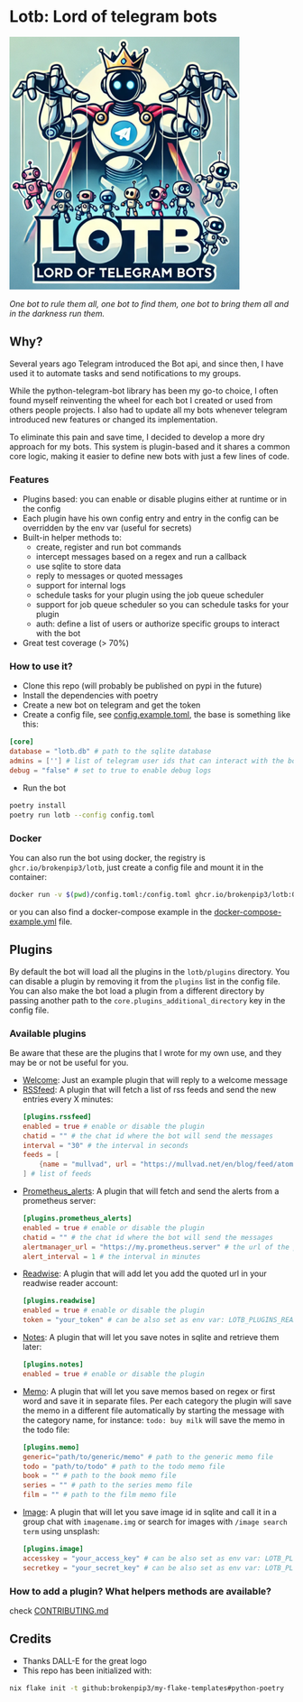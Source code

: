 # Lotb: Lord of telegram bots

![logo](logo.png)

*One bot to rule them all, one bot to find them, one bot to bring them all and in the darkness run them.*

## Why?

Several years ago Telegram introduced the Bot api, and since then, I have used it to automate tasks and send notifications
to my groups.

While the python-telegram-bot library has been my go-to choice, I often found myself reinventing
the wheel for each bot I created or used from others people projects.
I also had to update all my bots whenever telegram introduced new features or changed its implementation.

To eliminate this pain and save time, I decided to develop a more dry approach for my bots.
This system is plugin-based and it shares a common core logic, making it easier to define new bots with just a few lines of code.

### Features

* Plugins based: you can enable or disable plugins either at runtime or in the config
* Each plugin have his own config entry and entry in the config can be overridden by the env var (useful for secrets)
* Built-in helper methods to:
  * create, register and run bot commands
  * intercept messages based on a regex and run a callback
  * use sqlite to store data
  * reply to messages or quoted messages
  * support for internal logs
  * schedule tasks for your plugin using the job queue scheduler
  * support for job queue scheduler so you can schedule tasks for your plugin
  * auth: define a list of users or authorize specific groups to interact with the bot
* Great test coverage (> 70%)

### How to use it?

* Clone this repo (will probably be published on pypi in the future)
* Install the dependencies with poetry
* Create a new bot on telegram and get the token
* Create a config file, see [config.example.toml](./config.example.toml), the base is something like this:
```toml
[core]
database = "lotb.db" # path to the sqlite database
admins = [''] # list of telegram user ids that can interact with the bot
debug = "false" # set to true to enable debug logs
```

* Run the bot

```bash
poetry install
poetry run lotb --config config.toml
```

### Docker

You can also run the bot using docker, the registry is `ghcr.io/brokenpip3/lotb`, just create a config file
and mount it in the container:

```bash
docker run -v $(pwd)/config.toml:/config.toml ghcr.io/brokenpip3/lotb:0.0.1 --config /config.toml
```

or you can also find a docker-compose example in the [docker-compose-example.yml](./docker-compose-example.yml) file.


## Plugins

By default the bot will load all the plugins in the `lotb/plugins` directory.
You can disable a plugin by removing it from the `plugins` list in the config file.
You can also make the bot load a plugin from a different directory by passing another path
to the `core.plugins_additional_directory` key in the config file.

### Available plugins

Be aware that these are the plugins that I wrote for my own use, and they may be or not be useful for you.

* [Welcome](./lotb/plugins/welcome.py): Just an example plugin that will reply to a welcome message
* [RSSfeed](./lotb/plugins/rssfeed.py): A plugin that will fetch a list of rss feeds and send the new entries every X minutes:
  ```toml
  [plugins.rssfeed]
  enabled = true # enable or disable the plugin
  chatid = "" # the chat id where the bot will send the messages
  interval = "30" # the interval in seconds
  feeds = [
      {name = "mullvad", url = "https://mullvad.net/en/blog/feed/atom/"},
  ] # list of feeds
  ```
* [Prometheus_alerts](./lotb/plugins/prometheus_alerts.py): A plugin that will fetch and send the alerts from a prometheus server:
  ```toml
  [plugins.prometheus_alerts]
  enabled = true # enable or disable the plugin
  chatid = "" # the chat id where the bot will send the messages
  alertmanager_url = "https://my.prometheus.server" # the url of the prometheus server
  alert_interval = 1 # the interval in minutes
  ```
* [Readwise](./lotb/plugins/readwise.py): A plugin that will add let you add the quoted url in your readwise reader account:
  ```toml
  [plugins.readwise]
  enabled = true # enable or disable the plugin
  token = "your_token" # can be also set as env var: LOTB_PLUGINS_READWISE_TOKEN
  ```
* [Notes](./lotb/plugins/notes.py): A plugin that will let you save notes in sqlite and retrieve them later:
  ```toml
  [plugins.notes]
  enabled = true # enable or disable the plugin
  ```
* [Memo](./lotb/plugins/memo.py): A plugin that will let you save memos based on regex or first word and save it in separate files.
  Per each category the plugin will save the memo in a different file automatically by starting the message with the category name,
  for instance: `todo: buy milk` will save the memo in the todo file:
  ```toml
  [plugins.memo]
  generic="path/to/generic/memo" # path to the generic memo file
  todo = "path/to/todo" # path to the todo memo file
  book = "" # path to the book memo file
  series = "" # path to the series memo file
  film = "" # path to the film memo file
  ```
* [Image](./lotb/plugins/images.py): A plugin that will let you save image id in sqlite and call it in a group chat with `imagename.img` or search
  for images with `/image search term` using unsplash:
  ```toml
  [plugins.image]
  accesskey = "your_access_key" # can be also set as env var: LOTB_PLUGINS_IMAGE_ACCESSKEY
  secretkey = "your_secret_key" # can be also set as env var: LOTB_PLUGINS_IMAGE_SECRETKEY
  ```

### How to add a plugin? What helpers methods are available?

check [CONTRIBUTING.md](./CONTRIBUTING.md)

## Credits

* Thanks DALL-E for the great logo
* This repo has been initialized with:

```bash
nix flake init -t github:brokenpip3/my-flake-templates#python-poetry
```
